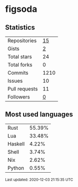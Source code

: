 # figsoda


## Statistics

<table>
    <tr>
        <td>Repositories</td>
        <td><a href="https://github.com/figsoda?tab=repositories">15</a></td>
    </tr>
    <tr>
        <td>Gists</td>
        <td><a href="https://gist.github.com/figsoda">2</a></td>
    </tr>
    <tr>
        <td>Total stars</td>
        <td>24</td>
    </tr>
    <tr>
        <td>Total forks</td>
        <td>0</td>
    </tr>
    <tr>
        <td>Commits</td>
        <td>1210</td>
    </tr>
    <tr>
        <td>Issues</td>
        <td>10</td>
    </tr>
    <tr>
        <td>Pull requests</td>
        <td>11</td>
    </tr>
    <tr>
        <td>Followers</td>
        <td><a href="https://github.com/figsoda?tab=followers">0</a></td>
    </tr>
</table>


## Most used languages

<table>
<tr><td>Rust</td><td>55.39%</td></tr>
<tr><td>Lua</td><td>33.48%</td></tr>
<tr><td>Haskell</td><td>4.22%</td></tr>
<tr><td>Shell</td><td>3.74%</td></tr>
<tr><td>Nix</td><td>2.62%</td></tr>
<tr><td>Python</td><td>0.55%</td></tr>
</table>


<sub>Last updated: 2020-12-03 21:15:35 UTC</sub>
